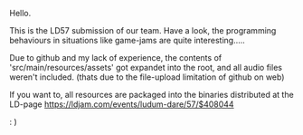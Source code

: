 Hello.


This is the LD57 submission of our team. Have a look, the programming behaviours in situations like game-jams are quite interesting.....

Due to github and my lack of experience, the contents of 'src/main/resources/assets' got expandet into the root, and all audio files weren't included. (thats due to the file-upload limitation of github on web)

If you want to, all resources are packaged into the binaries distributed at the LD-page https://ldjam.com/events/ludum-dare/57/$408044


: )

